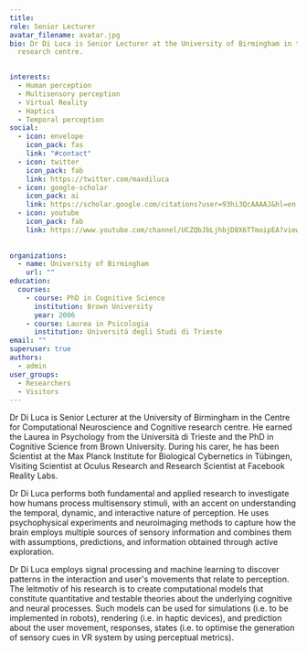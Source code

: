 ```yaml
---
title: 
role: Senior Lecturer
avatar_filename: avatar.jpg
bio: Dr Di Luca is Senior Lecturer at the University of Birmingham in the Centre for Computational Neuroscience and Cognitive
  research centre. 

  
interests:
  - Human perception
  - Multisensory perception
  - Virtual Reality
  - Haptics
  - Temporal perception
social:
  - icon: envelope
    icon_pack: fas
    link: "#contact"
  - icon: twitter
    icon_pack: fab
    link: https://twitter.com/maxdiluca
  - icon: google-scholar
    icon_pack: ai
    link: https://scholar.google.com/citations?user=93hi3QcAAAAJ&hl=en
  - icon: youtube
    icon_pack: fab
    link: https://www.youtube.com/channel/UCZQbJbLjhbjD8X6TTmoipEA?view_as=subscriber
 
   
organizations:
  - name: University of Birmingham
    url: ""
education:
  courses:
    - course: PhD in Cognitive Science
      institution: Brown University
      year: 2006
    - course: Laurea in Psicologia
      institution: Universitá degli Studi di Trieste
email: ""
superuser: true
authors:
  - admin
user_groups:
  - Researchers
  - Visitors
---
```

Dr Di Luca is Senior Lecturer at the University of Birmingham in the Centre for Computational Neuroscience and Cognitive
  research centre. He earned the Laurea in Psychology from the Università  di Trieste and the PhD in Cognitive Science from Brown University. During his carer, he has been Scientist at the Max Planck Institute for Biological Cybernetics in Tübingen, Visiting Scientist at Oculus Research and Research Scientist at Facebook Reality Labs.
  
  Dr Di Luca performs both fundamental and applied research to investigate how humans process multisensory stimuli, with an accent on understanding the temporal, dynamic, and interactive nature of perception. He uses psychophysical experiments and neuroimaging methods to capture how the brain employs multiple sources of sensory information and combines them with assumptions, predictions, and information obtained through active exploration. 
  
  Dr Di Luca employs signal processing and machine learning to discover patterns in the interaction and user's movements that relate to perception. The leitmotiv of his research is to create computational models that constitute quantitative and testable theories about the underlying cognitive and neural processes. Such models can be used for simulations (i.e. to be implemented in robots), rendering (i.e. in haptic devices), and prediction about the user movement, responses, states (i.e. to optimise the generation of sensory cues in VR system by using perceptual metrics). 
  
